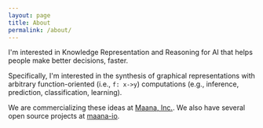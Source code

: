 ```yaml
---
layout: page
title: About
permalink: /about/
---
```


I'm interested in Knowledge Representation and Reasoning for AI that helps people make better decisions, faster.

Specifically, I'm interested in the synthesis of graphical representations with arbitrary function-oriented (i.e., `f: x->y`) computations (e.g., inference, prediction, classification, learning).

We are commercializing these ideas at [Maana, Inc.](https:/maana.io). We also have several open source projects at [maana-io](https://github.com/maana-io).
